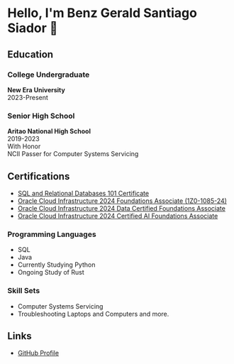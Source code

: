<h1>Hello, I'm Benz Gerald Santiago Siador 👋</h1>

<h2>Education</h2>
<h3>College Undergraduate</h3>
<p>
    <strong>New Era University</strong><br>
    2023-Present
</p>

<h3>Senior High School</h3>
<p>
    <strong>Aritao National High School</strong><br>
    2019-2023<br>
    With Honor<br>
    NCII Passer for Computer Systems Servicing
</p>

<h2>Certifications</h2>
<ul>
    <li><a href="https://courses.cognitiveclass.ai/certificates/b63d3da3758f48ef9773c8490d869617#">SQL and Relational Databases 101 Certificate</a></li>
    <li><a href="https://catalog-education.oracle.com/ords/certview/sharebadge?id=1036B7A5796E321EE6B8111A7B9A1B356DF22B40C26CD5A55D7227CC8819C99A">Oracle Cloud Infrastructure 2024 Foundations Associate (1Z0-1085-24)</a></li>
    <li><a href="https://catalog-education.oracle.com/ords/certview/sharebadge?id=YOUR_CERTIFICATION_LINK_HERE">Oracle Cloud Infrastructure 2024 Data Certified Foundations Associate</a></li>
    <li><a href="https://catalog-education.oracle.com/pls/certview/sharebadge?id=1B7ED9433A950A82728142492AC6907C67205B89082CDB05E684880229ED51DE">Oracle Cloud Infrastructure 2024 Certified AI Foundations Associate</a></li>
</ul>

<h3>Programming Languages</h3>
<ul>
    <li>SQL</li>
    <li>Java</li>
    <li>Currently Studying Python</li>
    <li>Ongoing Study of Rust</li>
</ul>

<h3>Skill Sets</h3> 
<ul>
    <li>Computer Systems Servicing</li>
    <li>Troubleshooting Laptops and Computers and more.</li>
</ul>

<h2>Links</h2>
<ul>
    <li><a href="Your_GitHub_Profile_Link_Here">GitHub Profile</a></li>
</ul>
